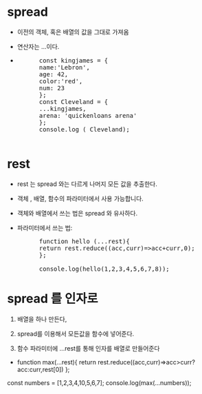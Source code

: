 # spread 

- 이전의 객체, 혹은 배열의 값을 그대로 가져옴

- 연산자는 ...이다.

- <pre>
        const kingjames = {
        name:'Lebron',
        age: 42,
        color:'red',
        num: 23
        };
        const Cleveland = {
        ...kingjames,
        arena: 'quickenloans arena'
        };
        console.log ( Cleveland);
    </pre>


# rest

- rest 는 spread 와는 다르게 나머지 모든 값을 추출한다.

- 객체 , 배열, 함수의 파라미터에서 사용 가능합니다.

- 객체와 배열에서 쓰는 법은 spread 와 유사하다.

- 파라미터에서 쓰는 법:
    <pre>
        function hello (...rest){
        return rest.reduce((acc,curr)=>acc+curr,0);
        };

        console.log(hello(1,2,3,4,5,6,7,8));</pre>



# spread 를 인자로 



1. 배열을 하나 만든다, 

2. spread를 이용해서 모든값을 함수에 넣어준다.

3. 함수 파라미터에 ...rest를 통해 인자를 배열로 만들어준다


- function max(...rest){               return rest.reduce((acc,curr)=>acc>curr?acc:curr,rest[0])
};

const numbers = [1,2,3,4,10,5,6,7];  console.log(max(...numbers));        